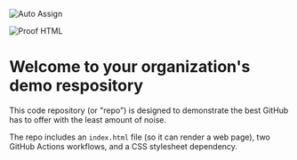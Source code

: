 ![Auto Assign](https://github.com/SwawsTeam/demo-repository/actions/workflows/auto-assign.yml/badge.svg)

![Proof HTML](https://github.com/SwawsTeam/demo-repository/actions/workflows/proof-html.yml/badge.svg)

# Welcome to your organization's demo respository
This code repository (or "repo") is designed to demonstrate the best GitHub has to offer with the least amount of noise.

The repo includes an `index.html` file (so it can render a web page), two GitHub Actions workflows, and a CSS stylesheet dependency.
